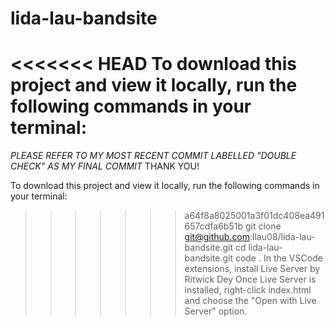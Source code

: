 # lida-lau-bandsite

<<<<<<< HEAD
To download this project and view it locally, run the following commands in your terminal:
=======
*PLEASE REFER TO MY MOST RECENT COMMIT LABELLED "DOUBLE CHECK" AS MY FINAL COMMIT* THANK YOU!

To download this project and view it locally, run the following commands in your terminal:

>>>>>>> a64f8a8025001a3f01dc408ea491657cdfa6b51b
git clone git@github.com:llau08/lida-lau-bandsite.git
cd lida-lau-bandsite.git
code .
In the VSCode extensions, install Live Server by Ritwick Dey
Once Live Server is installed, right-click index.html and choose the "Open with Live Server" option.
